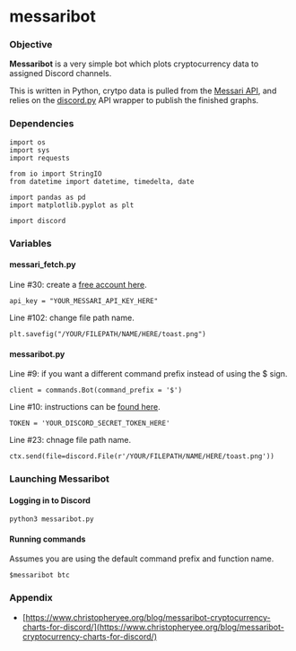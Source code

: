# messaribot

### Objective

**Messaribot** is a very simple bot which plots cryptocurrency data to assigned Discord channels.

This is written in Python, crytpo data is pulled from the [Messari API](https://messari.io/api), and relies on the [discord.py](https://discordpy.readthedocs.io/en/stable/) API wrapper to publish the finished graphs.

### Dependencies

```
import os
import sys
import requests

from io import StringIO
from datetime import datetime, timedelta, date 

import pandas as pd 
import matplotlib.pyplot as plt

import discord
```

### Variables

#### messari_fetch.py

Line #30: create a [free account here](https://messari.io/).
```
api_key = "YOUR_MESSARI_API_KEY_HERE"
```

Line #102: change file path name.
```
plt.savefig("/YOUR/FILEPATH/NAME/HERE/toast.png")
```

#### messaribot.py

Line #9: if you want a different command prefix instead of using the $ sign.
```
client = commands.Bot(command_prefix = '$')
```

Line #10: instructions can be [found here](https://discordpy.readthedocs.io/en/stable/discord.html).
```
TOKEN = 'YOUR_DISCORD_SECRET_TOKEN_HERE'
```

Line #23: chnage file path name.
```
ctx.send(file=discord.File(r'/YOUR/FILEPATH/NAME/HERE/toast.png'))
```


### Launching Messaribot

#### Logging in to Discord

```
python3 messaribot.py
```

#### Running commands

Assumes you are using the default command prefix and function name.

```
$messaribot btc
```




### Appendix

* [https://www.christopheryee.org/blog/messaribot-cryptocurrency-charts-for-discord/](https://www.christopheryee.org/blog/messaribot-cryptocurrency-charts-for-discord/)

